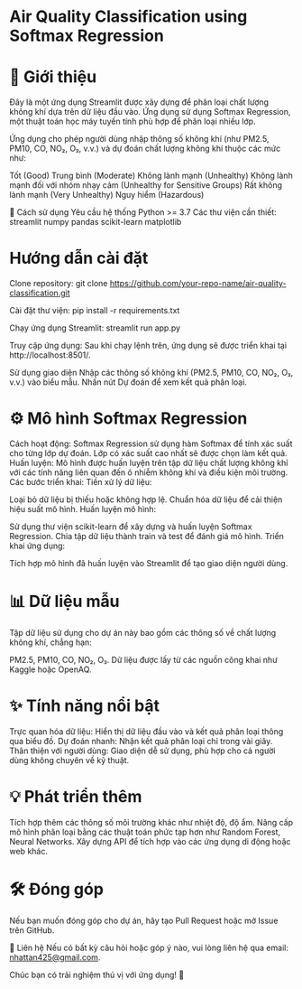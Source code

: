 # Air Quality Classification using Softmax Regression
# 📄 Giới thiệu
Đây là một ứng dụng Streamlit được xây dựng để phân loại chất lượng không khí dựa trên dữ liệu đầu vào. Ứng dụng sử dụng Softmax Regression, một thuật toán học máy tuyến tính phù hợp để phân loại nhiều lớp.

Ứng dụng cho phép người dùng nhập thông số không khí (như PM2.5, PM10, CO, NO₂, O₃, v.v.) và dự đoán chất lượng không khí thuộc các mức như:

Tốt (Good)
Trung bình (Moderate)
Không lành mạnh (Unhealthy)
Không lành mạnh đối với nhóm nhạy cảm (Unhealthy for Sensitive Groups)
Rất không lành mạnh (Very Unhealthy)
Nguy hiểm (Hazardous)

🚀 Cách sử dụng
Yêu cầu hệ thống
Python >= 3.7
Các thư viện cần thiết:
streamlit
numpy
pandas
scikit-learn
matplotlib

# Hướng dẫn cài đặt
Clone repository:
git clone https://github.com/your-repo-name/air-quality-classification.git  

Cài đặt thư viện:
pip install -r requirements.txt  

Chạy ứng dụng Streamlit:
streamlit run app.py  

Truy cập ứng dụng:
Sau khi chạy lệnh trên, ứng dụng sẽ được triển khai tại http://localhost:8501/.

Sử dụng giao diện
Nhập các thông số không khí (PM2.5, PM10, CO, NO₂, O₃, v.v.) vào biểu mẫu.
Nhấn nút Dự đoán để xem kết quả phân loại.

# ⚙️ Mô hình Softmax Regression
Cách hoạt động: Softmax Regression sử dụng hàm Softmax để tính xác suất cho từng lớp dự đoán. Lớp có xác suất cao nhất sẽ được chọn làm kết quả.
Huấn luyện: Mô hình được huấn luyện trên tập dữ liệu chất lượng không khí với các tính năng liên quan đến ô nhiễm không khí và điều kiện môi trường.
Các bước triển khai:
Tiền xử lý dữ liệu:

Loại bỏ dữ liệu bị thiếu hoặc không hợp lệ.
Chuẩn hóa dữ liệu để cải thiện hiệu suất mô hình.
Huấn luyện mô hình:

Sử dụng thư viện scikit-learn để xây dựng và huấn luyện Softmax Regression.
Chia tập dữ liệu thành train và test để đánh giá mô hình.
Triển khai ứng dụng:

Tích hợp mô hình đã huấn luyện vào Streamlit để tạo giao diện người dùng.
# 📊 Dữ liệu mẫu
Tập dữ liệu sử dụng cho dự án này bao gồm các thông số về chất lượng không khí, chẳng hạn:

PM2.5, PM10, CO, NO₂, O₃.
Dữ liệu được lấy từ các nguồn công khai như Kaggle hoặc OpenAQ.

# ✨ Tính năng nổi bật
Trực quan hóa dữ liệu: Hiển thị dữ liệu đầu vào và kết quả phân loại thông qua biểu đồ.
Dự đoán nhanh: Nhận kết quả phân loại chỉ trong vài giây.
Thân thiện với người dùng: Giao diện dễ sử dụng, phù hợp cho cả người dùng không chuyên về kỹ thuật.

# 💡 Phát triển thêm
Tích hợp thêm các thông số môi trường khác như nhiệt độ, độ ẩm.
Nâng cấp mô hình phân loại bằng các thuật toán phức tạp hơn như Random Forest, Neural Networks.
Xây dựng API để tích hợp vào các ứng dụng di động hoặc web khác.
# 🛠️ Đóng góp
Nếu bạn muốn đóng góp cho dự án, hãy tạo Pull Request hoặc mở Issue trên GitHub.

📧 Liên hệ
Nếu có bất kỳ câu hỏi hoặc góp ý nào, vui lòng liên hệ qua email: nhattan425@gmail.com.

Chúc bạn có trải nghiệm thú vị với ứng dụng! 🎉

